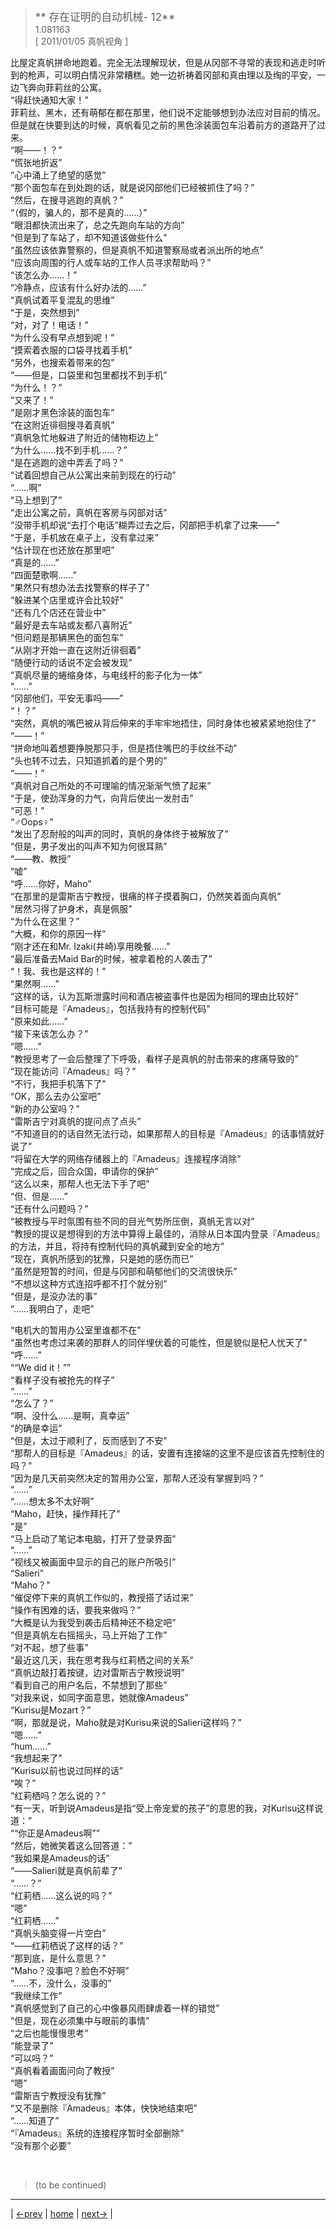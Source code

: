 > <big> ** 存在证明的自动机械- 12** </big>  
> 1.081163  
> [ 2011/01/05 真帆视角 ] 

比屋定真帆拼命地跑着。完全无法理解现状，但是从冈部不寻常的表现和逃走时听到的枪声，可以明白情况非常糟糕。她一边祈祷着冈部和真由理以及绹的平安，一边飞奔向菲莉丝的公寓。  
“得赶快通知大家！”  
菲莉丝、黑木，还有萌郁在都在那里，他们说不定能够想到办法应对目前的情况。但是就在快要到达的时候，真帆看见之前的黑色涂装面包车沿着前方的道路开了过来。  
“啊——！？”  
“慌张地折返”  
“心中涌上了绝望的感觉”  
“那个面包车在到处跑的话，就是说冈部他们已经被抓住了吗？”  
“然后，在搜寻逃跑的真帆？”  
“（假的，骗人的，那不是真的……）”  
“眼泪都快流出来了，总之先跑向车站的方向”  
“但是到了车站了，却不知道该做些什么”  
“虽然应该依靠警察的，但是真帆不知道警察局或者派出所的地点”  
“应该向周围的行人或车站的工作人员寻求帮助吗？”  
“该怎么办……！”  
“冷静点，应该有什么好办法的……”  
“真帆试着平复混乱的思维”  
“于是，突然想到”  
“对，对了！电话！”  
“为什么没有早点想到呢！”  
“摸索着衣服的口袋寻找着手机”  
“另外，也搜索着带来的包”  
“——但是，口袋里和包里都找不到手机”  
“为什么！？”  
“又来了！”  
“是刚才黑色涂装的面包车”  
“在这附近徘徊搜寻着真帆”  
“真帆急忙地躲进了附近的储物柜边上”  
“为什么……找不到手机……？”  
“是在逃跑的途中弄丢了吗？”  
“试着回想自己从公寓出来前到现在的行动”  
“……啊”  
“马上想到了”  
“走出公寓之前，真帆在客房与冈部对话”  
“没带手机却说“去打个电话”糊弄过去之后，冈部把手机拿了过来——”  
“于是，手机放在桌子上，没有拿过来”  
“估计现在也还放在那里吧”  
“真是的……”  
“四面楚歌啊……”  
“果然只有想办法去找警察的样子了”  
“躲进某个店里或许会比较好”  
“还有几个店还在营业中”  
“最好是去车站或友都八喜附近”  
“但问题是那辆黑色的面包车”  
“从刚才开始一直在这附近徘徊着”  
“随便行动的话说不定会被发现”  
“真帆尽量的蜷缩身体，与电线杆的影子化为一体”  
“……”  
“冈部他们，平安无事吗——”  
“！？”  
“突然，真帆的嘴巴被从背后伸来的手牢牢地捂住，同时身体也被紧紧地抱住了”  
“——！”  
“拼命地叫着想要挣脱那只手，但是捂住嘴巴的手纹丝不动”  
“头也转不过去，只知道抓着的是个男的”  
“——！”  
“真帆对自己所处的不可理喻的情况渐渐气愤了起来”  
“于是，使劲浑身的力气，向背后使出一发肘击”  
“可恶！”  
“♂Oops♀”  
“发出了忍耐般的叫声的同时，真帆的身体终于被解放了”  
“但是，男子发出的叫声不知为何很耳熟”  
“——教、教授”  
“嘘”  
“呼……你好，Maho”  
“在那里的是雷斯吉宁教授，很痛的样子摸着胸口，仍然笑着面向真帆”  
“居然习得了护身术，真是佩服”  
“为什么在这里？”  
“大概，和你的原因一样”  
“刚才还在和Mr. Izaki(井崎)享用晚餐……”  
“最后准备去Maid Bar的时候，被拿着枪的人袭击了”  
“！我、我也是这样的！”  
“果然啊……”  
“这样的话，认为瓦斯泄露时间和酒店被盗事件也是因为相同的理由比较好”  
“目标可能是『Amadeus』，包括我持有的控制代码”  
“原来如此……”  
“接下来该怎么办？”  
“嗯……”  
“教授思考了一会后整理了下呼吸，看样子是真帆的肘击带来的疼痛导致的”  
“现在能访问『Amadeus』吗？”  
“不行，我把手机落下了”  
“OK，那么去办公室吧”  
“新的办公室吗？”  
“雷斯吉宁对真帆的提问点了点头”  
“不知道目的的话自然无法行动，如果那帮人的目标是『Amadeus』的话事情就好说了”  
“将留在大学的网络存储器上的『Amadeus』连接程序消除”  
“完成之后，回合众国，申请你的保护”  
“这么以来，那帮人也无法下手了吧”  
“但、但是……”  
“还有什么问题吗？”  
“被教授与平时氛围有些不同的目光气势所压倒，真帆无言以对”  
“教授的提议是想得到的方法中算得上最佳的，消除从日本国内登录『Amadeus』的方法，并且，将持有控制代码的真帆藏到安全的地方”  
“现在，真帆所感到的犹豫，只是她的感伤而已”  
“虽然是短暂的时间，但是与冈部和萌郁他们的交流很快乐”  
“不想以这种方式连招呼都不打个就分别”  
“但是，是没办法的事”  
“……我明白了，走吧”  

“电机大的暂用办公室里谁都不在”  
“虽然也考虑过来袭的那群人的同伴埋伏着的可能性，但是貌似是杞人忧天了”  
“呼……”  
““We did it！””  
“看样子没有被抢先的样子”  
“……”  
“怎么了？”  
“啊、没什么……是啊，真幸运”  
“的确是幸运”  
“但是，太过于顺利了，反而感到了不安”  
“那帮人的目标是『Amadeus』的话，安置有连接端的这里不是应该首先控制住的吗？”  
“因为是几天前突然决定的暂用办公室，那帮人还没有掌握到吗？”  
“……”  
“……想太多不太好啊”  
“Maho，赶快，操作拜托了”  
“是”  
“马上启动了笔记本电脑，打开了登录界面”  
“……”  
“视线又被画面中显示的自己的账户所吸引”  
“Salieri”  
“Maho？”  
“催促停下来的真帆工作似的，教授搭了话过来”  
“操作有困难的话，要我来做吗？”  
“大概是认为我受到袭击后精神还不稳定吧”  
“但是真帆左右摇摇头，马上开始了工作”  
“对不起，想了些事”  
“最近这几天，我在思考我与红莉栖之间的关系”  
“真帆边敲打着按键，边对雷斯吉宁教授说明”  
“看到自己的用户名后，不禁想到了那些”  
“对我来说，如同字面意思，她就像Amadeus”  
“Kurisu是Mozart？”  
“啊，那就是说，Maho就是对Kurisu来说的Salieri这样吗？”  
“嗯……”  
“hum……”  
“我想起来了”  
“Kurisu以前也说过同样的话”  
“唉？”  
“红莉栖吗？怎么说的？”  
“有一天，听到说Amadeus是指“受上帝宠爱的孩子”的意思的我，对Kurisu这样说道：”  
““你正是Amadeus啊””  
“然后，她微笑着这么回答道：”  
“我如果是Amadeus的话”  
“——Salieri就是真帆前辈了”  
“……？”  
“红莉栖……这么说的吗？”  
“嗯”  
“红莉栖……”  
“真帆头脑变得一片空白”  
“——红莉栖说了这样的话？”  
“那到底，是什么意思？”  
“Maho？没事吧？脸色不好啊”  
“……不，没什么，没事的”  
“我继续工作”  
“真帆感觉到了自己的心中像暴风雨肆虐着一样的错觉”  
“但是，现在必须集中与眼前的事情”  
“之后也能慢慢思考”  
“能登录了”  
“可以吗？”  
“真帆看着画面问向了教授”  
“嗯”  
“雷斯吉宁教授没有犹豫”  
“又不是删除『Amadeus』本体，快快地结束吧”  
“……知道了”  
“『Amadeus』系统的连接程序暂时全部删除”  
“没有那个必要”  


<br/>

> (to be continued)
---

| [←prev](./0085) | [home](../../) | [next→](./0087) |
